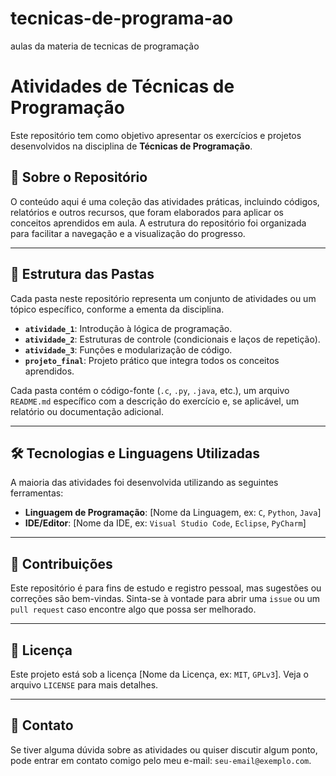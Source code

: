 # tecnicas-de-programa-ao
aulas da materia de tecnicas de programação
# Atividades de Técnicas de Programação

Este repositório tem como objetivo apresentar os exercícios e projetos desenvolvidos na disciplina de **Técnicas de Programação**.

## 📖 Sobre o Repositório

O conteúdo aqui é uma coleção das atividades práticas, incluindo códigos, relatórios e outros recursos, que foram elaborados para aplicar os conceitos aprendidos em aula. A estrutura do repositório foi organizada para facilitar a navegação e a visualização do progresso.

---

## 📂 Estrutura das Pastas

Cada pasta neste repositório representa um conjunto de atividades ou um tópico específico, conforme a ementa da disciplina.

* **`atividade_1`**: Introdução à lógica de programação.
* **`atividade_2`**: Estruturas de controle (condicionais e laços de repetição).
* **`atividade_3`**: Funções e modularização de código.
* **`projeto_final`**: Projeto prático que integra todos os conceitos aprendidos.

Cada pasta contém o código-fonte (`.c`, `.py`, `.java`, etc.), um arquivo `README.md` específico com a descrição do exercício e, se aplicável, um relatório ou documentação adicional.

---

## 🛠️ Tecnologias e Linguagens Utilizadas

A maioria das atividades foi desenvolvida utilizando as seguintes ferramentas:

* **Linguagem de Programação**: [Nome da Linguagem, ex: `C`, `Python`, `Java`]
* **IDE/Editor**: [Nome da IDE, ex: `Visual Studio Code`, `Eclipse`, `PyCharm`]

---

## 🤝 Contribuições

Este repositório é para fins de estudo e registro pessoal, mas sugestões ou correções são bem-vindas. Sinta-se à vontade para abrir uma `issue` ou um `pull request` caso encontre algo que possa ser melhorado.

---

## 📝 Licença

Este projeto está sob a licença [Nome da Licença, ex: `MIT`, `GPLv3`]. Veja o arquivo `LICENSE` para mais detalhes.

---

## 📧 Contato

Se tiver alguma dúvida sobre as atividades ou quiser discutir algum ponto, pode entrar em contato comigo pelo meu e-mail: `seu-email@exemplo.com`.
